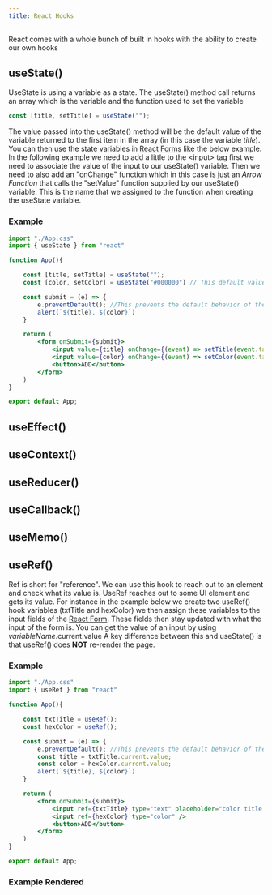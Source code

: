 ```yaml
---
title: React Hooks
---
```


React comes with a whole bunch of built in hooks with the ability to create our own hooks

## useState()

UseState is using a variable as a state. The useState() method call returns an array which is the variable and the function used to set the variable 

````jsx
const [title, setTitle] = useState("");
````

The value passed into the useState() method will be the default value of the variable returned to the first item in the array (in this case the variable *title*). You can then use the state variables in [React Forms](React%20Form.md) like the below example. In the following example we need to add a little to the \<input> tag first we need to associate the value of the input to our useState() variable. Then we need to also add an "onChange" function which in this case is just an *Arrow Function* that calls the "setValue" function supplied by our useState() variable. This is the name that we assigned to the function when creating the useState variable. 

### Example

````jsx
import "./App.css"
import { useState } from "react"

function App(){

	const [title, setTitle] = useState("");
	const [color, setColor] = useState("#000000") // This default value is the hex code for black

	const submit = (e) => {
		e.preventDefault(); //This prevents the default behavior of the form which in this case is refreshing the page. 
		alert(`${title}, ${color}`)
	}

	return (
		<form onSubmit={submit}>
			<input value={title} onChange={(event) => setTitle(event.target.value)} type="text" placeholder="color title..." />
			<input value={color} onChange={(event) => setColor(event.target.value)} type="color" />
			<button>ADD</button>
		</form>
	)
}

export default App;
````

## useEffect()

## useContext()

## useReducer()

## useCallback()

## useMemo()

## useRef()

Ref is short for "reference". We can use this hook to reach out to an element and check what its value is. UseRef reaches out to some UI element and gets its value. For instance in the example below we create two useRef() hook variables (txtTitle and hexColor) we then assign these variables to the input fields of the [React Form](React%20Form.md). These fields then stay updated with what the input of the form is. You can get the value of an input by using *variableName*.current.value A key difference between this and useState() is that useRef() does **NOT** re-render the page. 

### Example

````jsx
import "./App.css"
import { useRef } from "react"

function App(){

	const txtTitle = useRef();
	const hexColor = useRef();

	const submit = (e) => {
		e.preventDefault(); //This prevents the default behavior of the form which in this case is refreshing the page. 
		const title = txtTitle.current.value;
		const color = hexColor.current.value;
		alert(`${title}, ${color}`)
	}

	return (
		<form onSubmit={submit}>
			<input ref={txtTitle} type="text" placeholder="color title..." />
			<input ref={hexColor} type="color" />
			<button>ADD</button>
		</form>
	)
}

export default App;
````

### Example Rendered
